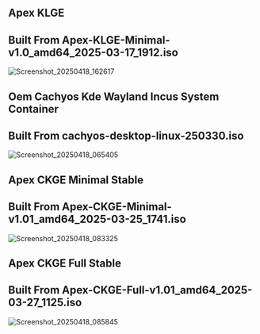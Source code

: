 

## Apex KLGE

## Built From Apex-KLGE-Minimal-v1.0_amd64_2025-03-17_1912.iso
![Screenshot_20250418_162617](https://github.com/user-attachments/assets/591fa529-347c-4ef0-866b-a2a8faa1c5eb)




## Oem Cachyos Kde Wayland Incus System Container 

## Built From cachyos-desktop-linux-250330.iso

![Screenshot_20250418_065405](https://github.com/user-attachments/assets/c69b7189-3d7e-499c-9719-32b5a2dc2c67)

## Apex CKGE Minimal Stable

## Built From Apex-CKGE-Minimal-v1.01_amd64_2025-03-25_1741.iso

![Screenshot_20250418_083325](https://github.com/user-attachments/assets/a135b1d1-fe69-4010-8a51-9faac3a1908e)

## Apex CKGE Full Stable

## Built From Apex-CKGE-Full-v1.01_amd64_2025-03-27_1125.iso

![Screenshot_20250418_085845](https://github.com/user-attachments/assets/9a86518c-52dd-4c6e-b409-9a6f7d6e7177)
